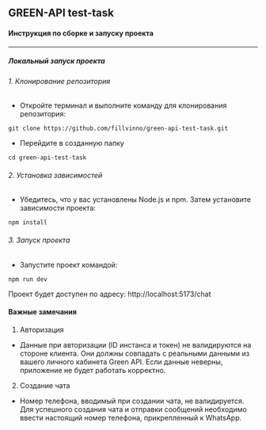 ## GREEN-API test-task

#### Инструкция по сборке и запуску проекта

---

##### Локальный запуск проекта
###### 1. Клонирование репозитория

- Откройте терминал и выполните команду для клонирования репозитория:

```git clone https://github.com/fillvinno/green-api-test-task.git```

- Перейдите в созданную папку

```cd green-api-test-task```


###### 2. Установка зависимостей

- Убедитесь, что у вас установлены Node.js и npm. Затем установите зависимости проекта:

```npm install```

###### 3. Запуск проекта

- Запустите проект командой:

```npm run dev```

Проект будет доступен по адресу: http://localhost:5173/chat


#### Важные замечания
1. Авторизация

- Данные при авторизации (ID инстанса и токен) не валидируются на стороне клиента. Они должны совпадать с реальными данными из вашего личного кабинета Green API. Если данные неверны, приложение не будет работать корректно.

2. Создание чата

- Номер телефона, вводимый при создании чата, не валидируется. Для успешного создания чата и отправки сообщений необходимо ввести настоящий номер телефона, прикрепленный к WhatsApp.